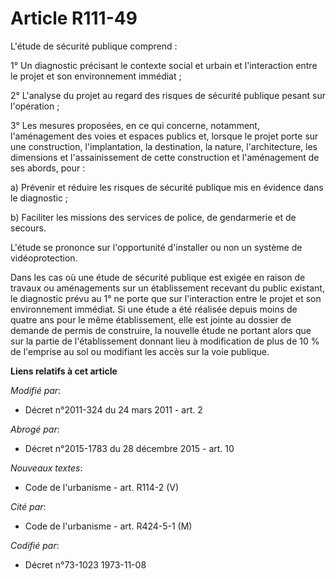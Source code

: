 # Article R111-49

L'étude de sécurité publique comprend : 

1° Un diagnostic précisant le contexte social et urbain et l'interaction entre le projet et son environnement immédiat ; 

2° L'analyse du projet au regard des risques de sécurité publique pesant sur l'opération ; 

3° Les mesures proposées, en ce qui concerne, notamment, l'aménagement des voies et espaces publics et, lorsque le projet
porte sur une construction, l'implantation, la destination, la nature, l'architecture, les dimensions et l'assainissement de
cette construction et l'aménagement de ses abords, pour : 

a) Prévenir et réduire les risques de sécurité publique mis en évidence dans le diagnostic ; 

b) Faciliter les missions des services de police, de gendarmerie et de secours.

L'étude se prononce sur l'opportunité d'installer ou non un système de vidéoprotection.

Dans les cas où une étude de sécurité publique est exigée en raison de travaux ou aménagements sur un établissement recevant
du public existant, le diagnostic prévu au 1° ne porte que sur l'interaction entre le projet et son environnement immédiat.
Si une étude a été réalisée depuis moins de quatre ans pour le même établissement, elle est jointe au dossier de demande de
permis de construire, la nouvelle étude ne portant alors que sur la partie de l'établissement donnant lieu à modification de
plus de 10 % de l'emprise au sol ou modifiant les accès sur la voie publique.

**Liens relatifs à cet article**

_Modifié par_:

  - Décret n°2011-324 du 24 mars 2011 - art. 2

_Abrogé par_:

  - Décret n°2015-1783 du 28 décembre 2015 - art. 10

_Nouveaux textes_:

  - Code de l'urbanisme - art. R114-2 (V)

_Cité par_:

  - Code de l'urbanisme - art. R424-5-1 (M)

_Codifié par_:

  - Décret n°73-1023 1973-11-08
